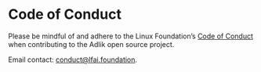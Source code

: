 # Code of Conduct

Please be mindful of and adhere to the Linux Foundation’s
[Code of Conduct](https://lfprojects.org/policies/code-of-conduct/) when contributing to the Adlik open source project.

Email contact: <conduct@lfai.foundation>.
